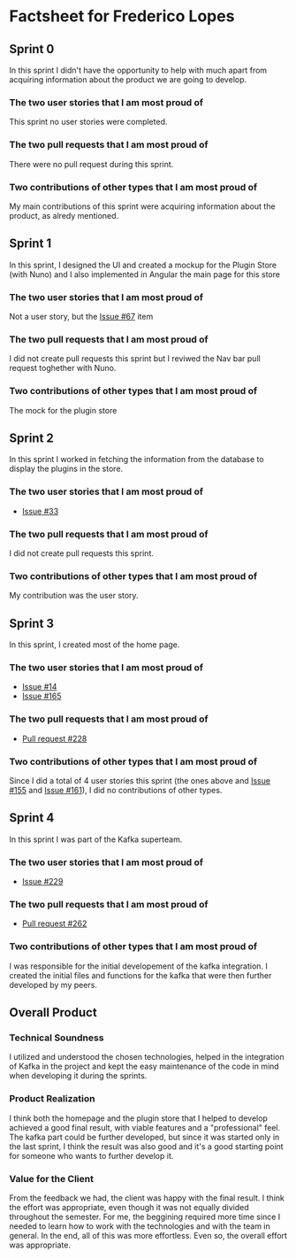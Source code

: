 # Factsheet for Frederico Lopes

## Sprint 0

In this sprint I didn't have the opportunity to help with much apart from acquiring information about the product we are going to develop.


### The two user stories that I am most proud of

This sprint no user stories were completed.


### The two pull requests that I am most proud of

There were no pull request during this sprint.

### Two contributions of other types that I am most proud of

My main contributions of this sprint were acquiring information about the product, as alredy mentioned.



## Sprint 1

In this sprint, I designed the UI and created a mockup for the Plugin Store (with Nuno) and I also implemented in Angular the main page for this store

### The two user stories that I am most proud of

Not a user story, but the [Issue #67](https://github.com/FEUP-MEIC-DS-2023-1MEIC08/VAXPRED/issues/67) item

### The two pull requests that I am most proud of

I did not create pull requests this sprint but I reviwed the Nav bar pull request toghether with Nuno.

### Two contributions of other types that I am most proud of

The mock for the plugin store


## Sprint 2

In this sprint I worked in fetching the information from the database to display the plugins in the store.

### The two user stories that I am most proud of

- [Issue #33](https://github.com/FEUP-MEIC-DS-2023-1MEIC08/VAXPRED/issues/33)

### The two pull requests that I am most proud of

I did not create pull requests this sprint.

### Two contributions of other types that I am most proud of

My contribution was the user story.


## Sprint 3
In this sprint, I created most of the home page.

### The two user stories that I am most proud of

- [Issue #14](https://github.com/FEUP-MEIC-DS-2023-1MEIC08/VAXPRED/issues/14)
- [Issue #165](https://github.com/FEUP-MEIC-DS-2023-1MEIC08/VAXPRED/issues/165)

### The two pull requests that I am most proud of

- [Pull request #228](https://github.com/FEUP-MEIC-DS-2023-1MEIC08/VAXPRED/pull/228)

### Two contributions of other types that I am most proud of
Since I did a total of 4 user stories this sprint (the ones above and [Issue #155](https://github.com/FEUP-MEIC-DS-2023-1MEIC08/VAXPRED/issues/155) and [Issue #161](https://github.com/FEUP-MEIC-DS-2023-1MEIC08/VAXPRED/issues/161)), I did no contributions of other types.


## Sprint 4
In this sprint I was part of the Kafka superteam.

### The two user stories that I am most proud of
- [Issue #229](https://github.com/FEUP-MEIC-DS-2023-1MEIC08/VAXPRED/issues/229)

### The two pull requests that I am most proud of
- [Pull request #262](https://github.com/FEUP-MEIC-DS-2023-1MEIC08/VAXPRED/pull/262)

### Two contributions of other types that I am most proud of
I was responsible for the initial developement of the kafka integration. I created the initial files and functions for the kafka that were then further developed by my peers.

## Overall Product


### Technical Soundness

I utilized and understood the chosen technologies, helped in the integration of Kafka in the project and kept the easy maintenance of the code in mind when developing it during the sprints.


### Product Realization

I think both the homepage and the plugin store that I helped to develop achieved a good final result, with viable features and a "professional" feel. The kafka part could be further developed, but since it was started only in the last sprint, I think the result was also good and it's a good starting point for someone who wants to further develop it.


### Value for the Client

From the feedback we had, the client was happy with the final result. I think the effort was appropriate, even though it was not equally divided throughout the semester. For me, the beggining required more time since I needed to learn how to work with the technologies and with the team in general. In the end, all of this was more effortless. Even so, the overall effort was appropriate. 
